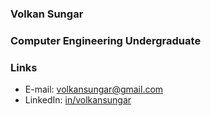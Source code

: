 ### Volkan Sungar
### Computer Engineering Undergraduate

### Links

- E-mail: [volkansungar@gmail.com](mailto:volkansungar@gmail.com)
- LinkedIn: [in/volkansungar](https://linkedin.com/in/volkansunga)



